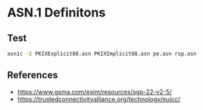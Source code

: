 # ASN.1 Definitons

## Test

```bash
asn1c -E PKIXExplicit88.asn PKIXImplicit88.asn pe.asn rsp.asn
```

## References

- <https://www.gsma.com/esim/resources/sgp-22-v2-5/>
- <https://trustedconnectivityalliance.org/technology/euicc/>
